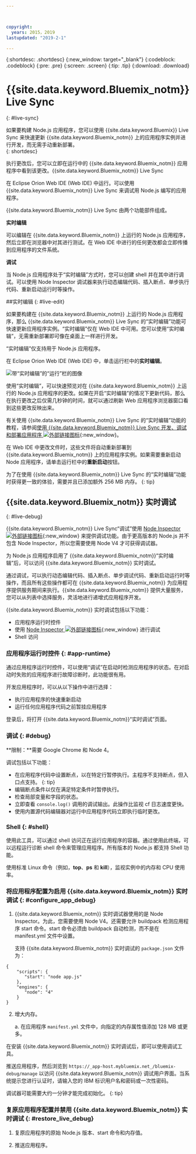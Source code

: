 ```yaml
---



copyright:
  years: 2015，2019
lastupdated: "2019-2-1"

---
```


{:shortdesc: .shortdesc}
{:new_window: target="_blank"}
{:codeblock: .codeblock}
{:pre: .pre}
{:screen: .screen}
{:tip: .tip}
{:download: .download}

# {{site.data.keyword.Bluemix_notm}} Live Sync
{: #live-sync}


如果要构建 Node.js 应用程序，您可以使用 {{site.data.keyword.Bluemix}} Live Sync 来快速更新 {{site.data.keyword.Bluemix_notm}} 上的应用程序实例并进行开发，而无需手动重新部署。   
{: shortdesc}

执行更改后，您可以立即在运行中的 {{site.data.keyword.Bluemix_notm}} 应用程序中看到该更改。{{site.data.keyword.Bluemix_notm}} Live Sync 
<!--from both the command line and -->
在 Eclipse Orion Web IDE (Web IDE) 中运行。可以使用 {{site.data.keyword.Bluemix_notm}} Live Sync 来调试用 Node.js 编写的应用程序。  

{{site.data.keyword.Bluemix_notm}} Live Sync 由两个功能部件组成。
<!--three -->

<!--
**Desktop Sync**  

You can synchronize any desktop directory tree with a cloud-based project workspace similar to the way Dropbox works. The Web IDE directly edits the same cloud-based workspace, so both stay in sync. Desktop Sync works for any kind of application. To use Desktop Sync, you need to download and install the BL command line interface.  
-->

**实时编辑**

可以编辑在 {{site.data.keyword.Bluemix_notm}} 上运行的 Node.js 应用程序，然后立即在浏览器中对其进行测试。在 Web IDE 中进行的任何更改都会立即传播到应用程序的文件系统。  

**调试**  

当 Node.js 应用程序处于“实时编辑”方式时，您可以创建 shell 并在其中进行调试。可以使用 Node Inspector 调试器来执行动态编辑代码、插入断点、单步执行代码、重新启动运行时等操作。  


##实时编辑
{: #live-edit}

如果要构建在 {{site.data.keyword.Bluemix_notm}} 上运行的 Node.js 应用程序，那么 {{site.data.keyword.Bluemix_notm}} Live Sync 的“实时编辑”功能可快速更新应用程序实例。“实时编辑”仅在 Web IDE 中可用。您可以使用“实时编辑”，无需重新部署即可像在桌面上一样进行开发。

“实时编辑”仅支持用于 Node.js 应用程序。

在 Eclipse Orion Web IDE (Web IDE) 中，单击运行栏中的**实时编辑**。

![带“实时编辑”的“运行”栏的图像](images/bluemix-live-sync-light.png)

使用“实时编辑”，可以快速预览对在 {{site.data.keyword.Bluemix_notm}} 上运行的 Node.js 应用程序的更改。如果在开启“实时编辑”的情况下更新代码，那么在执行更改之后仅需几秒钟的时间，就可以通过刷新 Web 应用程序浏览器窗口看到这些更改反映出来。

有关使用 {{site.data.keyword.Bluemix_notm}} Live Sync 的“实时编辑”功能的教程，请参阅[使用 {{site.data.keyword.Bluemix_notm}} Live Sync 开发、调试和部署应用程序 ![外部链接图标](../../icons/launch-glyph.svg "外部链接图标")](https://www.ibm.com/cloud/garage/tutorials/use-live-sync-to-develop-debug-and-deploy-your-app){:new_window}。

在 Web IDE 中更改文件时，这些文件将自动重新部署到 {{site.data.keyword.Bluemix_notm}} 上的应用程序实例。如果需要重新启动 Node 应用程序，请单击运行栏中的**重新启动**按钮。

为了在使用 {{site.data.keyword.Bluemix_notm}} Live Sync 的“实时编辑”功能时获得更一致的体验，需要并且已添加额外 256 MB 内存。
{: tip}

## {{site.data.keyword.Bluemix_notm}} 实时调试
{: #live-debug}

{{site.data.keyword.Bluemix_notm}} Live Sync“调试”使用 [Node Inspector ![外部链接图标](../../icons/launch-glyph.svg "外部链接图标")](https://github.com/node-inspector/node-inspector){:new_window} 来提供调试功能。由于更高版本的 Node.js 并不包含 Node Inspector，所以您需要使用 Node V4 才可获得调试器。

为 Node.js 应用程序启用了 {{site.data.keyword.Bluemix_notm}}“实时编辑”后，可以访问 {{site.data.keyword.Bluemix_notm}} 实时调试。  

通过调试，可以执行动态编辑代码、插入断点、单步调试代码、重新启动运行时等操作，而且所有这些操作都可在 {{site.data.keyword.Bluemix_notm}} 为应用程序提供服务期间来执行。{{site.data.keyword.Bluemix_notm}} 提供大量服务，您可以从列表中选择服务，灵活地进行递增式应用程序开发。

{{site.data.keyword.Bluemix_notm}} 实时调试包括以下功能：

* 应用程序运行时控件
* 使用 [Node Inspector ![外部链接图标](../../icons/launch-glyph.svg "外部链接图标")](https://github.com/node-inspector/node-inspector){:new_window} 进行调试
* Shell 访问

### 应用程序运行时控件 {: #app-runtime}

通过应用程序运行时控件，可以使用“调试”在启动时检测应用程序的状态。在对启动时失败的应用程序进行故障诊断时，此功能很有用。

开发应用程序时，可以从以下操作中进行选择：

* 执行应用程序的快速重新启动
* 运行任何应用程序代码之前暂挂应用程序

登录后，将打开 {{site.data.keyword.Bluemix_notm}}“实时调试”页面。

### 调试 {: #debug}

**限制：**需要 Google Chrome 和 Node 4。

调试包括以下功能：  
* 在应用程序代码中设置断点，以在特定行暂停执行。主程序不支持断点，但入口点支持。
  {: tip}
* 编辑断点条件以仅在满足特定条件时暂停执行。
* 检查局部变量和字段的状态。
* 立即查看 `console.log()` 调用的调试输出。此操作比监视 cf 日志速度更快。
* 使用内置源代码编辑器对运行中应用程序代码立即执行临时更改。

### Shell {: #shell}

使用此工具，可以通过 shell 访问正在运行应用程序的容器。通过使用此终端，可以远程运行诊断 shell 命令来管理应用程序。所有版本的 Node.js 都支持 Shell 功能。

使用标准 Linux 命令（例如，**top**、**ps** 和 **kill**），监视实例中的内存和 CPU 使用率。

### 将应用程序配置为启用 {{site.data.keyword.Bluemix_notm}} 实时调试 {: #configure_app_debug}

1. {{site.data.keyword.Bluemix_notm}} 实时调试器使用的是 Node Inspector。为此，您需要使用 Node V4。还需要允许 buildpack 检测应用程序 start 命令。start 命令必须由 buildpack 自动检测，而不是在 manifest.yml 文件中设置。

   支持 {{site.data.keyword.Bluemix_notm}} 实时调试的 `package.json` 文件为：

  ```
  {
      "scripts": {
         "start": "node app.js"
      },
      "engines": {
         "node": "4"
      }
  }
  ```

2. 增大内存。  

    a. 在应用程序 `manifest.yml` 文件中，向指定的内存属性值添加 128 MB 或更多。

在安装 {{site.data.keyword.Bluemix_notm}} 实时调试后，即可以使用调试工具。

推送应用程序，然后浏览到 `https://_app-host.mybluemix.net_/bluemix-debug/manage` 以访问 {{site.data.keyword.Bluemix_notm}} 调试用户界面。当系统提示您进行认证时，请输入您的 IBM 标识用户名和密码或一次性密码。    

调试器可能需要大约一分钟才能完成初始化。
{: tip}

### 复原应用程序配置并禁用 {{site.data.keyword.Bluemix_notm}} 实时调试 {: #restore_live_debug}

1. 复原应用程序的原始 Node.js 版本、start 命令和内存值。

2. 推送应用程序。

